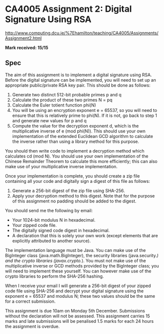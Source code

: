 # CA4005 Assignment 2: Digital Signature Using RSA
http://www.computing.dcu.ie/%7Ehamilton/teaching/CA4005/Assignments/Assignment2.html

**Mark received: 15/15**

## Spec

The aim of this assignment is to implement a digital signature using RSA. Before the digital signature can be implemented, you will need to set up an appropriate public/private RSA key pair. This should be done as follows:

1. Generate two distinct 512-bit probable primes p and q
2. Calculate the product of these two primes N = pq
3. Calculate the Euler totient function phi(N)
4. You will be using an encryption exponent e = 65537, so you will need to ensure that this is relatively prime to phi(N). If it is not, go back to step 1 and generate new values for p and q
5. Compute the value for the decryption exponent d, which is the multiplicative inverse of e (mod phi(N)). This should use your own implementation of the extended Euclidean GCD algorithm to calculate the inverse rather than using a library method for this purpose.

You should then write code to implement a decryption method which calculates cd (mod N). You should use your own implementation of the Chinese Remainder Theorem to calculate this more efficiently; this can also make use of your multiplicative inverse implementation.

Once your implementation is complete, you should create a zip file containing all your code and digitally sign a digest of this file as follows:

1. Generate a 256-bit digest of the zip file using SHA-256.
2. Apply your decryption method to this digest. Note that for the purpose of this assignment no padding should be added to the digest.

You should send me the following by email:

- Your 1024-bit modulus N in hexadecimal.
- Your zipped code file.
- The digitally signed code digest in hexadecimal.
- A declaration that this is solely your own work (except elements that are explicitly attributed to another source).

The implementation language must be Java. You can make use of the BigInteger class (java.math.BigInteger), the security libraries (java.security.*) and the crypto libraries (javax.crypto.*). You must not make use of the multiplicative inverse or GCD methods provided by the BigInteger class; you will need to implement these yourself. You can however make use of the crypto libraries to perform the SHA-256 hashing.

When I receive your email I will generate a 256-bit digest of your zipped code file using SHA-256 and decrypt your digital signature using the exponent e = 65537 and modulus N; these two values should be the same for a correct submission.

This assignment is due 10am on Monday 5th December. Submissions without the declaration will not be assessed. This assignment carries 15 marks and late submissions will be penalised 1.5 marks for each 24 hours the assignment is overdue.

